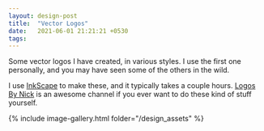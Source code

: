 ```yaml
---
layout: design-post
title:  "Vector Logos"
date:   2021-06-01 21:21:21 +0530
tags: 
---
```


Some vector logos I have created, in various styles. I use the first one personally, and you may have seen some of the others in the wild.

I use [InkScape](https://inkscape.org) to make these, and it typically takes a couple hours. [Logos By Nick](https://www.youtube.com/channel/UCEQXp_fcqwPcqrzNtWJ1w9w) is an awesome channel if you ever want to do these kind of stuff yourself.

{% include image-gallery.html folder="/design_assets" %}
